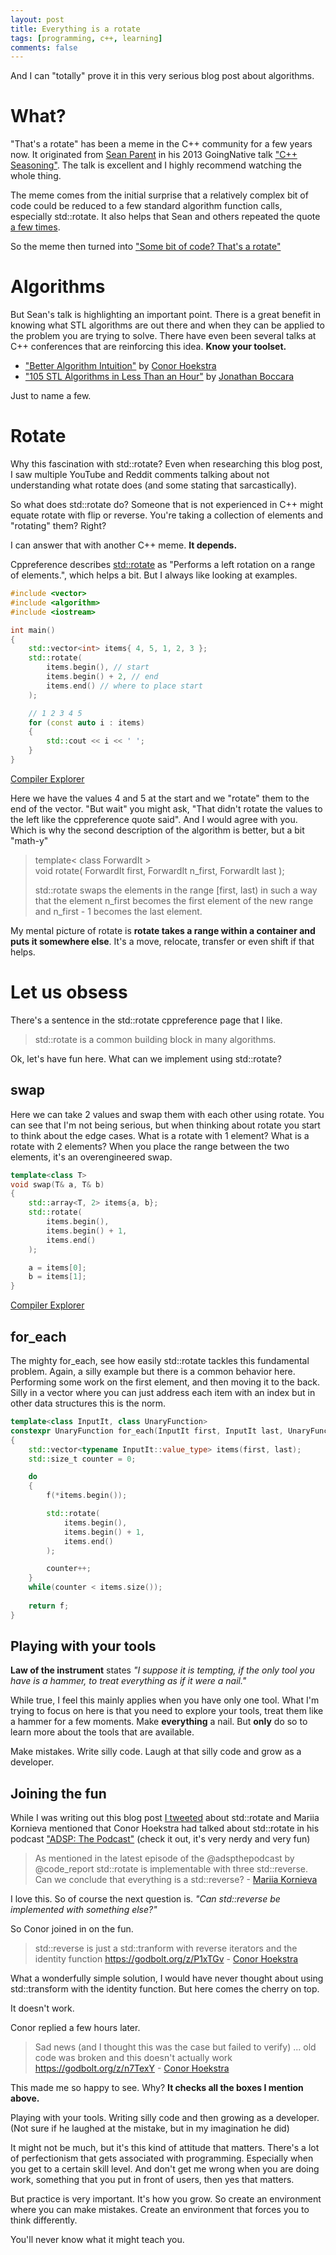 ```yaml
---
layout: post
title: Everything is a rotate
tags: [programming, c++, learning]
comments: false
---
```


And I can "totally" prove it in this very serious blog post about algorithms.

# What?

"That's a rotate" has been a meme in the C++ community for a few years now. It originated from [Sean Parent](https://twitter.com/seanparent) in his 2013 GoingNative talk ["C++ Seasoning"](https://www.youtube.com/watch?v=W2tWOdzgXHA). The talk is excellent and I highly recommend watching the whole thing.

The meme comes from the initial surprise that a relatively complex bit of code could be reduced to a few standard algorithm function calls, especially std::rotate. It also helps that Sean and others repeated the quote [a few times](https://www.youtube.com/watch?v=UZmeDQL4LaE).

So the meme then turned into ["Some bit of code? That's a rotate"](https://youtu.be/HlzYbjjtMBI?t=203)

# Algorithms

But Sean's talk is highlighting an important point. There is a great benefit in knowing what STL algorithms are out there and when they can be applied to the problem you are trying to solve. There have even been several talks at C++ conferences that are reinforcing this idea. **Know your toolset.**

- ["Better Algorithm Intuition"](https://www.youtube.com/watch?v=TSZzvo4htTQ) by [Conor Hoekstra](https://twitter.com/code_report)
- ["105 STL Algorithms in Less Than an Hour"](https://www.youtube.com/watch?v=2olsGf6JIkU) by [Jonathan Boccara](https://twitter.com/joboccara)

Just to name a few.

# Rotate

Why this fascination with std::rotate? Even when researching this blog post, I saw multiple YouTube and Reddit comments talking about not understanding what rotate does (and some stating that sarcastically).

So what does std::rotate do? Someone that is not experienced in C++ might equate rotate with flip or reverse. You're taking a collection of elements and "rotating" them? Right?

I can answer that with another C++ meme. **It depends.**

Cppreference describes [std::rotate](https://en.cppreference.com/w/cpp/algorithm/rotate) as "Performs a left rotation on a range of elements.", which helps a bit. But I always like looking at examples.

```cpp
#include <vector>
#include <algorithm>
#include <iostream>

int main()
{
    std::vector<int> items{ 4, 5, 1, 2, 3 };
    std::rotate(
        items.begin(), // start
        items.begin() + 2, // end
        items.end() // where to place start
    );

    // 1 2 3 4 5
    for (const auto i : items)
    {
        std::cout << i << ' ';
    }
}
```

[Compiler Explorer](https://godbolt.org/z/dP86TT)

Here we have the values 4 and 5 at the start and we "rotate" them to the end of the vector. "But wait" you might ask, "That didn't rotate the values to the left like the cppreference quote said". And I would agree with you. Which is why the second description of the algorithm is better, but a bit "math-y"

> template< class ForwardIt >    
> void rotate( ForwardIt first, ForwardIt n_first, ForwardIt last );
> 
> std::rotate swaps the elements in the range [first, last) in such a way that the element n_first becomes the first element of the new range and n_first - 1 becomes the last element.

My mental picture of rotate is **rotate takes a range within a container and puts it somewhere else**. It's a move, relocate, transfer or even shift if that helps.

# Let us obsess

There's a sentence in the std::rotate cppreference page that I like.

> std::rotate is a common building block in many algorithms.

Ok, let's have fun here. What can we implement using std::rotate?

## swap

Here we can take 2 values and swap them with each other using rotate. You can see that I'm not being serious, but when thinking about rotate you start to think about the edge cases. What is a rotate with 1 element? What is a rotate with 2 elements? When you place the range between the two elements, it's an overengineered swap.

```cpp
template<class T>
void swap(T& a, T& b)
{
    std::array<T, 2> items{a, b};
    std::rotate(
        items.begin(), 
        items.begin() + 1, 
        items.end()
    );

    a = items[0];
    b = items[1];
}
```

[Compiler Explorer](https://godbolt.org/z/rfa64r)

## for_each

The mighty for_each, see how easily std::rotate tackles this fundamental problem. Again, a silly example but there is a common behavior here. Performing some work on the first element, and then moving it to the back. Silly in a vector where you can just address each item with an index but in other data structures this is the norm.

```cpp
template<class InputIt, class UnaryFunction>
constexpr UnaryFunction for_each(InputIt first, InputIt last, UnaryFunction f)
{
    std::vector<typename InputIt::value_type> items(first, last);
    std::size_t counter = 0;

    do
    {
        f(*items.begin());

        std::rotate(
            items.begin(),
            items.begin() + 1,
            items.end()
        );

        counter++;
    }
    while(counter < items.size());
    
    return f;
}
```

## Playing with your tools

**Law of the instrument** states *"I suppose it is tempting, if the only tool you have is a hammer, to treat everything as if it were a nail."*

While true, I feel this mainly applies when you have only one tool. What I'm trying to focus on here is that you need to explore your tools, treat them like a hammer for a few moments. Make **everything** a nail. But **only** do so to learn more about the tools that are available.

Make mistakes. Write silly code. Laugh at that silly code and grow as a developer.

## Joining the fun

While I was writing out this blog post [I tweeted](https://twitter.com/olafurw/status/1343640006863237121) about std::rotate and Mariia Kornieva mentioned that Conor Hoekstra had talked about std::rotate in his podcast ["ADSP: The Podcast"](https://twitter.com/adspthepodcast) (check it out, it's very nerdy and very fun)

> As mentioned in the latest episode of the @adspthepodcast by @code_report std::rotate is implementable with three std::reverse. Can we conclude that everything is a std::reverse? - [Mariia Kornieva](https://twitter.com/mariia_kornieva/status/1343659760189644802)

I love this. So of course the next question is. *"Can std::reverse be implemented with something else?"*

So Conor joined in on the fun.

> std::reverse is just a std::tranform with reverse iterators and the identity function https://godbolt.org/z/P1xTGv - [Conor Hoekstra](https://twitter.com/code_report/status/1343666691235065859)

What a wonderfully simple solution, I would have never thought about using std::transform with the identity function. But here comes the cherry on top.

It doesn't work.

Conor replied a few hours later.

> Sad news (and I thought this was the case but failed to verify) ... old code was broken and this doesn't actually work https://godbolt.org/z/n7TexY - [Conor Hoekstra](https://twitter.com/code_report/status/1343750196409344000)

This made me so happy to see. Why? **It checks all the boxes I mention above.**

Playing with your tools. Writing silly code and then growing as a developer. (Not sure if he laughed at the mistake, but in my imagination he did)

It might not be much, but it's this kind of attitude that matters. There's a lot of perfectionism that gets associated with programming. Especially when you get to a certain skill level. And don't get me wrong when you are doing work, something that you put in front of users, then yes that matters.

But practice is very important. It's how you grow. So create an environment where you can make mistakes. Create an environment that forces you to think differently.

You'll never know what it might teach you.